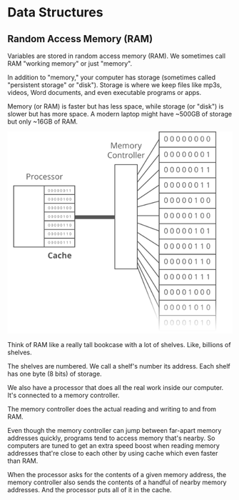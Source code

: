 # Data Structures

## Random Access Memory (RAM)

Variables are stored in random access memory (RAM). We sometimes call RAM "working memory" or just "memory".

In addition to "memory," your computer has storage (sometimes called "persistent storage" or "disk"). Storage is where we keep files like mp3s, videos, Word documents, and even executable programs or apps.

Memory (or RAM) is faster but has less space, while storage (or "disk") is slower but has more space. A modern laptop might have ~500GB of storage but only ~16GB of RAM.

![Processor - Memory controller - RAM](assets/processor-memory-controller-ram.svg)

Think of RAM like a really tall bookcase with a lot of shelves. Like, billions of shelves. 

The shelves are numbered. We call a shelf's number its address. Each shelf has one byte (8 bits) of storage.

We also have a processor that does all the real work inside our computer. It's connected to a memory controller. 

The memory controller does the actual reading and writing to and from RAM. 

Even though the memory controller can jump between far-apart memory addresses quickly, programs tend to access memory that's nearby. So computers are tuned to get an extra speed boost when reading memory addresses that're close to each other by using cache which even faster than RAM. 

When the processor asks for the contents of a given memory address, the memory controller also sends the contents of a handful of nearby memory addresses. And the processor puts all of it in the cache.
